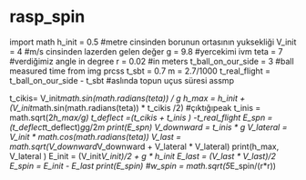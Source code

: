 # rasp_spin
import math
h_init = 0.5  #metre cinsinden borunun ortasının yuksekliği
V_init = 4 #m/s cinsinden lazerden gelen değer
g = 9.8 #yercekimi ivm
teta = 7 #verdiğimiz angle in degree
r = 0.02 #in meters
t_ball_on_our_side = 3  #ball measured time from img prcss
t_sbt = 0.7
m = 2.7/1000
t_real_flight = t_ball_on_our_side - t_sbt #aslında topun uçus süresi assmp

t_cikis= V_init*math.sin(math.radians(teta)) / g
h_max = h_init + (V_init*math.sin(math.radians(teta)) * t_cikis /2) #çıktığıpeak
t_inis = math.sqrt(2*h_max/g)
t_deflect =(t_cikis + t_inis ) -t_real_flight
E_spn = (t_deflect*t_deflect)*g*g/2*m
print(E_spn)
V_downward = t_inis * g
V_lateral = V_init * math.cos(math.radians(teta))
V_last = math.sqrt(V_downward*V_downward + V_lateral * V_lateral)
print(h_max, V_lateral )
E_init = (V_init*V_init)/2 + g * h_init
E_last = (V_last * V_last)/2
E_spin = E_init - E_last
print(E_spin)
#w_spin = math.sqrt(5*E_spin/(r*r))

